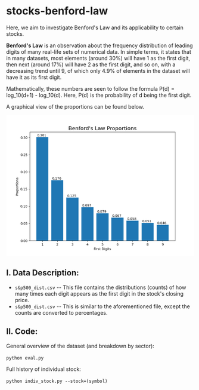 # stocks-benford-law
Here, we aim to investigate Benford's Law and its applicability to certain stocks.

**Benford's Law** is an observation about the frequency distribution of leading digits of many real-life sets of numerical data. In simple terms, it states that in many datasets, most elements (around 30%) will have 1 as the first digit, then next (around 17%) will have 2 as the first digit, and so on, with a decreasing trend until 9, of which only 4.9% of elements in the dataset will have it as its first digit.

Mathematically, these numbers are seen to follow the formula P(d) = log_10(d+1) - log_10(d). Here, P(d) is the probability of d being the first digit.

A graphical view of the proportions can be found below.

![Benford](img/benford.png)


## I. Data Description:
- `s&p500_dist.csv` -- This file contains the distributions (counts) of how many times each digit appears as the first digit in the stock's closing price.
- `s&p500_dist.csv` -- This is similar to the aforementioned file, except the counts are converted to percentages.

## II. Code:
General overview of the dataset (and breakdown by sector):

`python eval.py`

Full history of individual stock:

`python indiv_stock.py --stock=(symbol)`